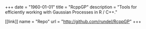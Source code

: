 +++
date = "1960-01-01"
title = "RcppGP"
description = "Tools for efficiently working with Gaussian Processes in R / C++."

[[link]]
name = "Repo"
url = "http://github.com/rundel/RcppGP"
+++
